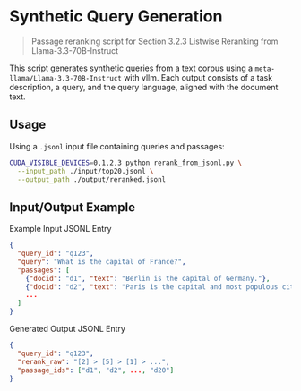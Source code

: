 # Synthetic Query Generation

> Passage reranking script for Section 3.2.3 Listwise Reranking from Llama-3.3-70B-Instruct

This script generates synthetic queries from a text corpus using a `meta-llama/Llama-3.3-70B-Instruct` with vllm. Each output consists of a task description, a query, and the query language, aligned with the document text.


## Usage

Using a `.jsonl` input file containing queries and passages:


```bash
CUDA_VISIBLE_DEVICES=0,1,2,3 python rerank_from_jsonl.py \
  --input_path ./input/top20.jsonl \
  --output_path ./output/reranked.jsonl
```

## Input/Output Example
Example Input JSONL Entry

```json
{
  "query_id": "q123",
  "query": "What is the capital of France?",
  "passages": [
    {"docid": "d1", "text": "Berlin is the capital of Germany."},
    {"docid": "d2", "text": "Paris is the capital and most populous city of France."},
    ...
  ]
}
```

Generated Output JSONL Entry

```json
{
  "query_id": "q123",
  "rerank_raw": "[2] > [5] > [1] > ...",
  "passage_ids": ["d1", "d2", ..., "d20"]
}
```
